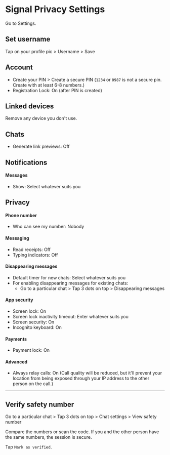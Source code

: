# Signal Privacy Settings

Go to Settings.



## Set username
Tap on your profile pic > Username > Save



## Account
- Create your PIN > Create a secure PIN (`1234` or `0987` is not a secure pin. Create with at least 6-8 numbers.)
- Registration Lock: On (after PIN is created)



## Linked devices
Remove any device you don't use.



## Chats
- Generate link previews: Off



## Notifications

#### Messages
- Show: Select whatever suits you



## Privacy

#### Phone number
- Who can see my number: Nobody

#### Messaging
- Read receipts: Off
- Typing indicators: Off

#### Disappearing messages
- Default timer for new chats: Select whatever suits you
- For enabling disappearing messages for existing chats:
    - Go to a particular chat > Tap 3 dots on top > Disappearing messages

#### App security
- Screen lock: On
- Screen lock inactivity timeout: Enter whatever suits you
- Screen security: On
- Incognito keyboard: On

#### Payments
- Payment lock: On

#### Advanced
- Always relay calls: On (Call quality will be reduced, but it'll prevent your location from being exposed through your IP address to the other person on the call.)

---

## Verify safety number
Go to a particular chat > Tap 3 dots on top > Chat settings > View safety number

Compare the numbers or scan the code. If you and the other person have the same numbers, the session is secure.

Tap `Mark as verified`.